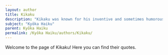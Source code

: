 ```yaml
---
layout: author
title: Kikaku
description: "Kikaku was known for his inventive and sometimes humorous Kyōka haiku. His approach to nature was often playful, offering a lighter perspective on traditional themes."
subject: "Kyōka Haiku"
parent: Kyōka Haiku
permalink: /Kyōka Haiku/authors/Kikaku/
---
```


Welcome to the page of Kikaku! Here you can find their quotes.
